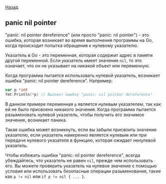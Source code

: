 [Назад](/L1/L1_.md) 
## panic nil pointer

"panic: nil pointer dereference" (или просто "panic: nil pointer") - это ошибка, которая возникает во время выполнения программы на Go, когда происходит попытка обращения к нулевому указателю.

Указатель в Go - это переменная, которая содержит адрес в памяти другой переменной. Если указатель имеет значение `nil`, то это означает, что он не указывает на никакой объект или переменную.

Когда программа пытается использовать нулевой указатель, возникает ошибка "panic: nil pointer dereference". Например:

```go
var p *int
fmt.Println(*p) // Вызовет ошибку "panic: nil pointer dereference"
```

В данном примере переменная `p` является нулевым указателем, так как ей не было присвоено никакого значения. Когда программа пытается разыменовать нулевой указатель, чтобы получить его значимое значение, возникает паника.

Такая ошибка может возникнуть, если вы забыли присвоить значение указателю, если указатель намеренно является нулевым или при передаче нулевого указателя в функцию, которая ожидает ненулевой указатель.

Чтобы избежать ошибки "panic: nil pointer dereference", всегда убеждайтесь, что указатель не равен `nil`, прежде чем использовать его. Вы можете проверить указатель на нулевое значение с помощью условия или использовать безопасные операции разыменования, такие как `p != nil` или `if p != nil { ... }`.